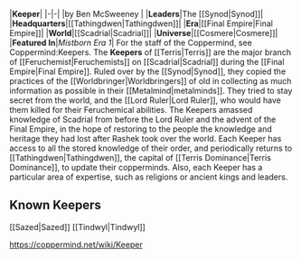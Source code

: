 |**Keeper**|
|-|-|
|by  Ben McSweeney |
|**Leaders**|The [[Synod\|Synod]]|
|**Headquarters**|[[Tathingdwen\|Tathingdwen]]|
|**Era**|[[Final Empire\|Final Empire]]|
|**World**|[[Scadrial\|Scadrial]]|
|**Universe**|[[Cosmere\|Cosmere]]|
|**Featured In**|*Mistborn Era 1*|
For the staff of the Coppermind, see Coppermind:Keepers.
The **Keepers** of [[Terris\|Terris]] are the major branch of [[Feruchemist\|Feruchemists]] on [[Scadrial\|Scadrial]] during the [[Final Empire\|Final Empire]]. Ruled over by the [[Synod\|Synod]], they copied the practices of the [[Worldbringer\|Worldbringers]] of old in collecting as much information as possible in their [[Metalmind\|metalminds]]. They tried to stay secret from the world, and the [[Lord Ruler\|Lord Ruler]], who would have them killed for their Feruchemical abilities.
The Keepers amassed knowledge of Scadrial from before the Lord Ruler and the advent of the Final Empire, in the hope of restoring to the people the knowledge and heritage they had lost after Rashek took over the world.
Each Keeper has access to all the stored knowledge of their order, and periodically returns to [[Tathingdwen\|Tathingdwen]], the capital of [[Terris Dominance\|Terris Dominance]], to update their copperminds. Also, each Keeper has a particular area of expertise, such as religions or ancient kings and leaders.

## Known Keepers
[[Sazed\|Sazed]]
[[Tindwyl\|Tindwyl]]


https://coppermind.net/wiki/Keeper